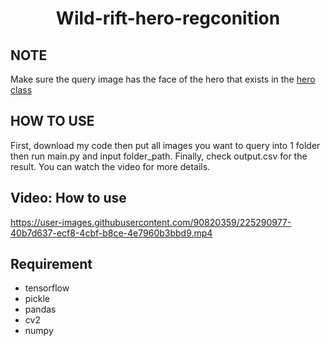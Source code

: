 <p align="center">
 <h1 align="center">Wild-rift-hero-regconition</h1>
</p>

## NOTE
Make sure the query image has the face of the hero that exists in the [hero class](https://github.com/TunggTungg/wild-rift-hero-regconition/blob/main/hero_names.txt)

## HOW TO USE
First, download my code then put all images you want to query into 1 folder then run main.py and input folder_path. Finally, check output.csv for the result. You can watch the video for more details. 

## Video: How to use



https://user-images.githubusercontent.com/90820359/225290977-40b7d637-ecf8-4cbf-b8ce-4e7960b3bbd9.mp4

## Requirement
* tensorflow
* pickle
* pandas
* cv2
* numpy
